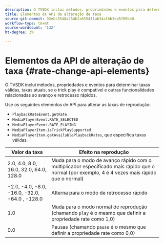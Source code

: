 ```yaml
---
description: O TVSDK inclui métodos, propriedades e eventos para determinar taxas válidas, taxas atuais, se o trick play é compatível e outras funcionalidades relacionadas ao avanço e retrocesso rápidos.
title: Elementos da API de alteração de taxa
source-git-commit: 02ebc3548a254b2a6554f1ab34afbb3ea5f09bb8
workflow-type: tm+mt
source-wordcount: '132'
ht-degree: 3%

---
```


# Elementos da API de alteração de taxa {#rate-change-api-elements}

O TVSDK inclui métodos, propriedades e eventos para determinar taxas válidas, taxas atuais, se o trick play é compatível e outras funcionalidades relacionadas ao avanço e retrocesso rápidos.

<!--<a id="section_E5D37C71323947E2AED8B866D9835E31"></a>-->

Use os seguintes elementos de API para alterar as taxas de reprodução:

* `PlaybackRateEvent.getRate`
* `MediaPlayerEvent.RATE_SELECTED`
* `MediaPlayerEvent.RATE_PLAYING`
* `MediaPlayerItem.isTrickPlaySupported`
* `MediaPlayerItem.getAvailablePlaybackRates`, que especifica taxas válidas.

| **Valor da taxa** | **Efeito na reprodução** |
|---|---|
| 2.0, 4.0, 8.0, 16.0, 32.0, 64.0, 128.0 | Muda para o modo de avanço rápido com o multiplicador especificado mais rápido que o normal (por exemplo, 4 é 4 vezes mais rápido que o normal) |
| -2.0, -4.0, -8.0, -16.0, -32.0, -64.0 , -128.0 | Alterna para o modo de retrocesso rápido |
| 1.0 | Muda para o modo normal de reprodução (chamando `play` é o mesmo que definir a propriedade rate como 1,0) |
| 0.0 | Pausas (chamando `pause` é o mesmo que definir a propriedade rate como 0,0) |
